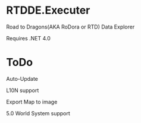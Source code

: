 RTDDE.Executer
===============

Road to Dragons(AKA RoDora or RTD) Data Explorer

Requires .NET 4.0

ToDo
===============

Auto-Update

L10N support

Export Map to image

5.0 World System support
